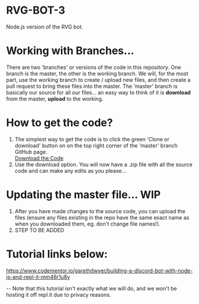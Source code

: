 # RVG-BOT-3
Node.js version of the RVG bot.

# Working with Branches...
There are two 'branches' or versions of the code in this repository.  One branch is the master, the other is the working branch.  We will, for the most part, use the working branch to create / upload new files, and then create a pull request to bring these files into the master.  The 'master' branch is basically our source for all our files... an easy way to think of it is **download** from the master, **upload** to the working.  

# How to get the code? 
1. The simplest way to get the code is to click the green 'Clone or download' button on on the top right corner of the 'master' branch GitHub page.  
[Download the Code]()
2. Use the download option.  You will now have a .zip file with all the source code and can make any edits as you please... 

# Updating the master file... WIP
1. After you have made changes to the source code, you can upload the files (ensure any files existing in the repo have the same exact name as when you downloaded them, eg. don't change file names!).  
2. STEP TO BE ADDED

# Tutorial links below: 
https://www.codementor.io/garethdwyer/building-a-discord-bot-with-node-js-and-repl-it-mm46r1u8y

 -- Note that this tutorial isn't exactly what we will do, and we won't be hosting it off repl.it due to privacy reasons.
